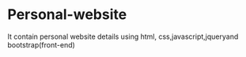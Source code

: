 # Personal-website
It contain personal website details using html, css,javascript,jqueryand bootstrap(front-end)
